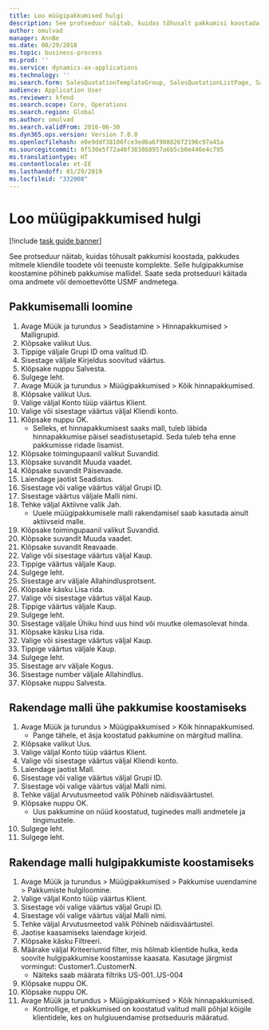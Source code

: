 ```yaml
---
title: Loo müügipakkumised hulgi
description: See protseduur näitab, kuidas tõhusalt pakkumisi koostada, pakkudes mitmele kliendile toodete või teenuste komplekte.
author: omulvad
manager: AnnBe
ms.date: 08/29/2018
ms.topic: business-process
ms.prod: ''
ms.service: dynamics-ax-applications
ms.technology: ''
ms.search.form: SalesQuotationTemplateGroup, SalesQuotationListPage, SalesCreateQuotation, SalesQuotationTable, SysQueryForm
audience: Application User
ms.reviewer: kfend
ms.search.scope: Core, Operations
ms.search.region: Global
ms.author: omulvad
ms.search.validFrom: 2016-06-30
ms.dyn365.ops.version: Version 7.0.0
ms.openlocfilehash: e0e9ddf38106fce3ed6a6f908826f2196c97a45a
ms.sourcegitcommit: 0f530e5f72a40f383868957a6b5cb0e446e4c795
ms.translationtype: HT
ms.contentlocale: et-EE
ms.lasthandoff: 01/29/2019
ms.locfileid: "332008"
---
```

# <a name="mass-create-sales-quotations"></a>Loo müügipakkumised hulgi

[!include [task guide banner](../../includes/task-guide-banner.md)]

See protseduur näitab, kuidas tõhusalt pakkumisi koostada, pakkudes mitmele kliendile toodete või teenuste komplekte. Selle hulgipakkumise koostamine põhineb pakkumise mallidel. Saate seda protseduuri käitada oma andmete või demoettevõtte USMF andmetega.


## <a name="create-a-quotation-template"></a>Pakkumisemalli loomine
1. Avage Müük ja turundus > Seadistamine > Hinnapakkumised > Malligrupid.
2. Klõpsake valikut Uus.
3. Tippige väljale Grupi ID oma valitud ID.
4. Sisestage väljale Kirjeldus soovitud väärtus.
5. Klõpsake nuppu Salvesta.
6. Sulgege leht.
7. Avage Müük ja turundus > Müügipakkumised > Kõik hinnapakkumised.
8. Klõpsake valikut Uus.
9. Valige väljal Konto tüüp väärtus Klient.
10. Valige või sisestage väärtus väljal Kliendi konto.
11. Klõpsake nuppu OK.
    * Selleks, et hinnapakkumisest saaks mall, tuleb läbida hinnapakkumise päisel seadistusetapid. Seda tuleb teha enne pakkumisse ridade lisamist.   
12. Klõpsake toimingupaanil valikut Suvandid.
13. Klõpsake suvandit Muuda vaadet.
14. Klõpsake suvandit Päisevaade.
15. Laiendage jaotist Seadistus.
16. Sisestage või valige väärtus väljal Grupi ID.
17. Sisestage väärtus väljale Malli nimi.
18. Tehke väljal Aktiivne valik Jah.
    * Uuele müügipakkumisele malli rakendamisel saab kasutada ainult aktiivseid malle.  
19. Klõpsake toimingupaanil valikut Suvandid.
20. Klõpsake suvandit Muuda vaadet.
21. Klõpsake suvandit Reavaade.
22. Valige või sisestage väärtus väljal Kaup.
23. Tippige väärtus väljale Kaup.
24. Sulgege leht.
25. Sisestage arv väljale Allahindlusprotsent.
26. Klõpsake käsku Lisa rida.
27. Valige või sisestage väärtus väljal Kaup.
28. Tippige väärtus väljale Kaup.
29. Sulgege leht.
30. Sisestage väljale Ühiku hind uus hind või muutke olemasolevat hinda.
31. Klõpsake käsku Lisa rida.
32. Valige või sisestage väärtus väljal Kaup.
33. Tippige väärtus väljale Kaup.
34. Sulgege leht.
35. Sisestage arv väljale Kogus.
36. Sisestage number väljale Allahindlus.
37. Klõpsake nuppu Salvesta.

## <a name="apply-the-template-to-create-a-single-quotation"></a>Rakendage malli ühe pakkumise koostamiseks
1. Avage Müük ja turundus > Müügipakkumised > Kõik hinnapakkumised.
    * Pange tähele, et äsja koostatud pakkumine on märgitud mallina.  
2. Klõpsake valikut Uus.
3. Valige väljal Konto tüüp väärtus Klient.
4. Valige või sisestage väärtus väljal Kliendi konto.
5. Laiendage jaotist Mall.
6. Sisestage või valige väärtus väljal Grupi ID.
7. Sisestage või valige väärtus väljal Malli nimi.
8. Tehke väljal Arvutusmeetod valik Põhineb näidisväärtustel.
9. Klõpsake nuppu OK.
    * Uus pakkumine on nüüd koostatud, tuginedes malli andmetele ja tingimustele.  
10. Sulgege leht.
11. Sulgege leht.

## <a name="apply-the-template-to-mass-create-quotations"></a>Rakendage malli hulgipakkumiste koostamiseks
1. Avage Müük ja turundus > Müügipakkumised > Pakkumise uuendamine > Pakkumiste hulgiloomine.
2. Valige väljal Konto tüüp väärtus Klient.
3. Sisestage või valige väärtus väljal Grupi ID.
4. Sisestage või valige väärtus väljal Malli nimi.
5. Tehke väljal Arvutusmeetod valik Põhineb näidisväärtustel.
6. Jaotise kaasamiseks laiendage kirjeid.
7. Klõpsake käsku Filtreeri.
8. Määrake väljal Kriteeriumid filter, mis hõlmab klientide hulka, keda soovite hulgipakkumise koostamisse kaasata. Kasutage järgmist vormingut: Customer1..CustomerN.
    * Näiteks saab määrata filtriks US-001..US-004  
9. Klõpsake nuppu OK.
10. Klõpsake nuppu OK.
11. Avage Müük ja turundus > Müügipakkumised > Kõik hinnapakkumised.
    * Kontrollige, et pakkumised on koostatud valitud malli põhjal kõigile klientidele, kes on hulgiuuendamise protseduuris määratud.  

